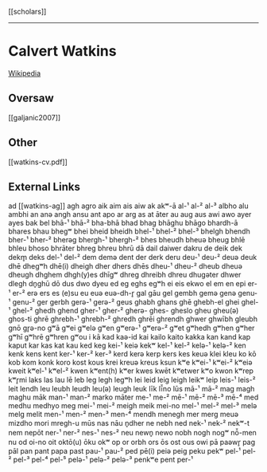 [[scholars]]
***
# Calvert Watkins
[Wikipedia](https://en.wikipedia.org/wiki/Calvert_Watkins)
## Oversaw
[[galjanic2007]]

## Other
[[watkins-cv.pdf]]
## External Links





ad
[[watkins-ag]]
agh
agro
aik
aim
ais
aiw
ak
akʷ-ā
al-¹
al-²
al-³
albho
alu
ambhi
an
anə
angh
ansu
ant
apo
ar
arg
as
at
‌‌‌‌āter
au
aug
aus
awi
awo
ayer
ayes
bak
bel
bhā-¹
bhā-²
bha-bhā
bhad
bhag
bhāghu
bhāgo
bhardh-ā
bhares
bhau
bhegʷ
bhei
bheid
bheidh
bhel-¹
bhel-²
bhel-³
bhelgh
bhendh
bher-¹
bher-²
bherəg
bhergh-¹
bhergh-²
bhes
bheudh
bheuə
bheug
bhlē
bhleu
bhoso
bhrāter
bhreg
bhreu
bhrū
dā
dail
daiwer
dakru
de
deik
dek
dekm̥
deks
del-¹
del-²
dem
demə
dent
der
derk
deru
deu-¹
deu-²
deuə
deuk
dhē
dhegʷh
dhē(i)
dheigh
dher
dhers
dhēs
dheu-¹
dheu-²
dheub
dheuə
dheugh
dhghem
dhgh(y)es
dhīgʷ
dhreg
dhreibh
dhreu
dhugəter
dhwer
dlegh
dn̥ghū
dō
dus
dwo
dyeu
ed
eg
eghs
egʷh
ei
eis
ekwo
el
em
en
epi
er-¹
er-²
erə
ers
es
(e)su
eu
euə
euə-dh-r̥
gal
gāu
gel
gembh
gemə
genə
genu-¹
genu-²
ger
gerbh
gerə-¹
gerə-²
geus
ghabh
ghans
ghē
ghebh-el
ghei
ghel-¹
ghel-²
ghedh
ghend
gher-¹
gher-²
gherə-
ghes-
gheslo
gheu
gheu(ə)
ghos-ti
ghrē
ghrebh-¹
ghrebh-²
ghredh
ghrēi
ghrendh
ghwer
ghwībh
gleubh
gnō
gr̥ə-no
gʷā
gʷei
gʷelə
gʷen
gʷerə-¹
gʷerə-²
gʷet
gʷhedh
gʷhen
gʷher
gʷhī
gʷhrē
gʷhren
gʷou
i
kā
kad
kaə-id
kai
kailo
kaito
kakka
kan
kand
kap
kaput
kar
kas
kat
kau
ked
keg
kei-¹
keiə
kekʷ
kel-¹
kel-²
kelə-¹
kelə-²
ken
kenk
kens
kent
ker-¹
ker-²
ker-³
kerd
kerə
kerp
kers
kes
keuə
klei
kleu
ko
kō
kob
kom
konk
koro
kost
kous
krei
kreuə
kreus
ksun
kʷe
kʷei-¹
kʷei-²
kʷeiə
kweit
kʷel-¹
kʷel-²
kwen
kʷent(h)
kʷer
kwes
kwēt
kʷetwer
kʷo
kwon
kʷrep
kʷr̥mi
laks
las
lau
lē
leb
leg
legh
legʷh
lei
leid
leig
leigh
leikʷ
leip
leis-¹
leis-²
leit
lendh
leu
leubh
leudh
leu(ə)
leugh
leuk
līk
lī̆no
lūs
mā-¹
mā-²
mag
magh
maghu
māk
man-¹
man-²
marko
māter
me-¹
me-²
mē-¹
mē-²
mē-³
mē-⁴
med
medhu
medhyo
meg
mei-¹
mei-²
meigh
meik
mei-no
mel-¹
mel-²
mel-³
melə
melg
melit
men-¹
men-²
men-³
men-⁴
mendh
menegh
mer
merg
meuə
mizdho
mori
mregh-u
mūs
nas
nāu
n̥dher
ne
nebh
ned
nek-¹
nek-²
nekʷ-t
nem
nepōt
ner-¹
ner-²
nes-¹
nes-²
neu
newn̥
newo
nobh
nogh
nogʷ
nō̆-men
nu
od
oi-no
oit
oktō(u)
ōku
okʷ
op
or
orbh
ors
ōs
ost
ous
owi
pā
paəwr̥
pag
pāl
pan
pant
papa
past
pau-¹
pau-²
ped
pē(i)
peiə
peig
peku
pekʷ
pel-¹
pel-²
pel-³
pel-⁴
pel-⁵
pelə-¹
pelə-²
pelə-³
penkʷe
pent
per-¹